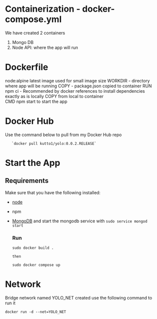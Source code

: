 # Containerization - docker-compose.yml
  We have created 2 containers 
  1. Mongo DB 
  2. Node API: where the app will run

# Dockerfile
  node:alpine latest image used for small image size
  WORKDIR - directory where app will be running
  COPY - package.json copied to container
  RUN npm ci - Recommended by docker references to install dependencies exactly as is locally
  COPY from local to container\
  CMD npm start to start the app

  # Docker Hub 
   Use the command below to pull from my Docker Hub repo
     
       `docker pull kutto1/yolo:0.0.2.RELEASE`

  # Start the App

   ## Requirements
Make sure that you have the following installed:
- [node](https://www.digitalocean.com/community/tutorials/how-to-install-node-js-on-ubuntu-18-04) 
- npm 
- [MongoDB](https://docs.mongodb.com/manual/tutorial/install-mongodb-on-ubuntu/) and start the mongodb service with `sudo service mongod start`


     ### Run
     `sudo docker build .`

      then
    
     `sudo docker compose up`
  
# Network
  Bridge network named YOLO_NET created
  use the following command to run it
   
   `docker run -d --net=YOLO_NET`
